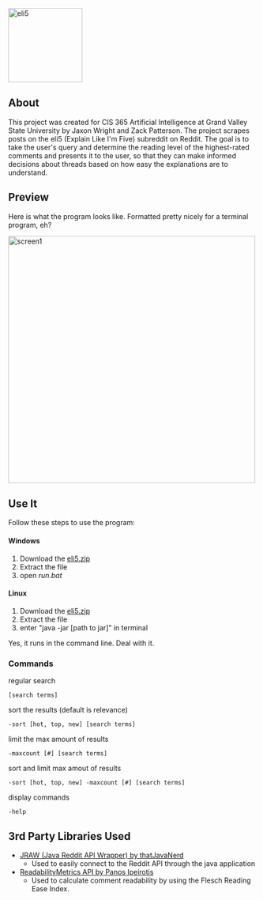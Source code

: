 <img src="http://i.imgur.com/VNfY78v.png" width="150px" alt="eli5" />

About
-----
This project was created for CIS 365 Artificial Intelligence at Grand Valley State University by Jaxon Wright and Zack Patterson. The project scrapes posts on the eli5 (Explain Like I'm Five) subreddit on Reddit. The goal is to take the user's query and determine the reading level of the highest-rated comments and presents it to the user, so that they can make informed decisions about threads based on how easy the explanations are to understand.

Preview
---
Here is what the program looks like. Formatted pretty nicely for a terminal program, eh?

<img src="https://i.imgur.com/VVYclGs.png" width="500px" alt="screen1" />

Use It
---
Follow these steps to use the program:

#### Windows
 1. Download the [eli5.zip](https://git.io/vwtcl)
 2. Extract the file
 3. open *run.bat*

#### Linux
 1. Download the [eli5.zip](https://git.io/vwtcl)
 2. Extract the file
 3. enter "java -jar [path to jar]" in terminal
 
Yes, it runs in the command line. Deal with it.

### Commands
regular search

    [search terms]
sort the results (default is relevance)

    -sort [hot, top, new] [search terms]
limit the max amount of results

    -maxcount [#] [search terms]
sort and limit max amout of results

    -sort [hot, top, new] -maxcount [#] [search terms]
display commands

    -help

3rd Party Libraries Used
----

 - [JRAW (Java Reddit API Wrapper) by thatJavaNerd](https://github.com/thatJavaNerd/JRAW)
	 - Used to easily connect to the Reddit API through the java application
 - [ReadabilityMetrics API by Panos Ipeirotis](https://github.com/ipeirotis/ReadabilityMetrics)
	 - Used to calculate comment readability by using the Flesch Reading Ease Index.
